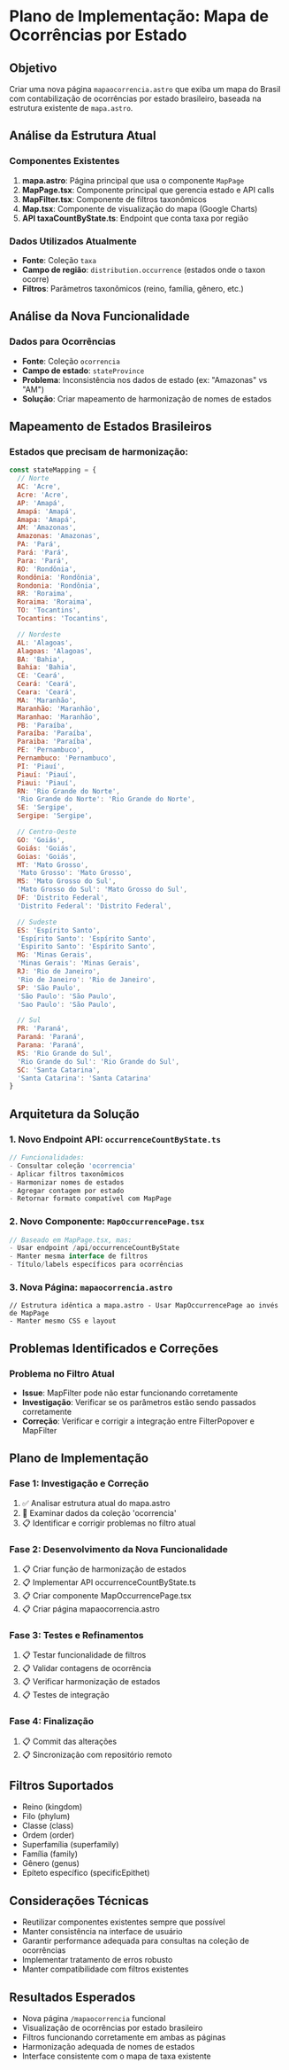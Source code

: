 # Plano de Implementação: Mapa de Ocorrências por Estado

## Objetivo

Criar uma nova página `mapaocorrencia.astro` que exiba um mapa do Brasil com contabilização de ocorrências por estado brasileiro, baseada na estrutura existente de `mapa.astro`.

## Análise da Estrutura Atual

### Componentes Existentes

1. **mapa.astro**: Página principal que usa o componente `MapPage`
2. **MapPage.tsx**: Componente principal que gerencia estado e API calls
3. **MapFilter.tsx**: Componente de filtros taxonômicos
4. **Map.tsx**: Componente de visualização do mapa (Google Charts)
5. **API taxaCountByState.ts**: Endpoint que conta taxa por região

### Dados Utilizados Atualmente

- **Fonte**: Coleção `taxa`
- **Campo de região**: `distribution.occurrence` (estados onde o taxon ocorre)
- **Filtros**: Parâmetros taxonômicos (reino, família, gênero, etc.)

## Análise da Nova Funcionalidade

### Dados para Ocorrências

- **Fonte**: Coleção `ocorrencia`
- **Campo de estado**: `stateProvince`
- **Problema**: Inconsistência nos dados de estado (ex: "Amazonas" vs "AM")
- **Solução**: Criar mapeamento de harmonização de nomes de estados

## Mapeamento de Estados Brasileiros

### Estados que precisam de harmonização:

```javascript
const stateMapping = {
  // Norte
  AC: 'Acre',
  Acre: 'Acre',
  AP: 'Amapá',
  Amapá: 'Amapá',
  Amapa: 'Amapá',
  AM: 'Amazonas',
  Amazonas: 'Amazonas',
  PA: 'Pará',
  Pará: 'Pará',
  Para: 'Pará',
  RO: 'Rondônia',
  Rondônia: 'Rondônia',
  Rondonia: 'Rondônia',
  RR: 'Roraima',
  Roraima: 'Roraima',
  TO: 'Tocantins',
  Tocantins: 'Tocantins',

  // Nordeste
  AL: 'Alagoas',
  Alagoas: 'Alagoas',
  BA: 'Bahia',
  Bahia: 'Bahia',
  CE: 'Ceará',
  Ceará: 'Ceará',
  Ceara: 'Ceará',
  MA: 'Maranhão',
  Maranhão: 'Maranhão',
  Maranhao: 'Maranhão',
  PB: 'Paraíba',
  Paraíba: 'Paraíba',
  Paraiba: 'Paraíba',
  PE: 'Pernambuco',
  Pernambuco: 'Pernambuco',
  PI: 'Piauí',
  Piauí: 'Piauí',
  Piaui: 'Piauí',
  RN: 'Rio Grande do Norte',
  'Rio Grande do Norte': 'Rio Grande do Norte',
  SE: 'Sergipe',
  Sergipe: 'Sergipe',

  // Centro-Oeste
  GO: 'Goiás',
  Goiás: 'Goiás',
  Goias: 'Goiás',
  MT: 'Mato Grosso',
  'Mato Grosso': 'Mato Grosso',
  MS: 'Mato Grosso do Sul',
  'Mato Grosso do Sul': 'Mato Grosso do Sul',
  DF: 'Distrito Federal',
  'Distrito Federal': 'Distrito Federal',

  // Sudeste
  ES: 'Espírito Santo',
  'Espírito Santo': 'Espírito Santo',
  'Espirito Santo': 'Espírito Santo',
  MG: 'Minas Gerais',
  'Minas Gerais': 'Minas Gerais',
  RJ: 'Rio de Janeiro',
  'Rio de Janeiro': 'Rio de Janeiro',
  SP: 'São Paulo',
  'São Paulo': 'São Paulo',
  'Sao Paulo': 'São Paulo',

  // Sul
  PR: 'Paraná',
  Paraná: 'Paraná',
  Parana: 'Paraná',
  RS: 'Rio Grande do Sul',
  'Rio Grande do Sul': 'Rio Grande do Sul',
  SC: 'Santa Catarina',
  'Santa Catarina': 'Santa Catarina'
}
```

## Arquitetura da Solução

### 1. Novo Endpoint API: `occurrenceCountByState.ts`

```typescript
// Funcionalidades:
- Consultar coleção 'ocorrencia'
- Aplicar filtros taxonômicos
- Harmonizar nomes de estados
- Agregar contagem por estado
- Retornar formato compatível com MapPage
```

### 2. Novo Componente: `MapOccurrencePage.tsx`

```typescript
// Baseado em MapPage.tsx, mas:
- Usar endpoint /api/occurrenceCountByState
- Manter mesma interface de filtros
- Título/labels específicos para ocorrências
```

### 3. Nova Página: `mapaocorrencia.astro`

```astro
// Estrutura idêntica a mapa.astro - Usar MapOccurrencePage ao invés de MapPage
- Manter mesmo CSS e layout
```

## Problemas Identificados e Correções

### Problema no Filtro Atual

- **Issue**: MapFilter pode não estar funcionando corretamente
- **Investigação**: Verificar se os parâmetros estão sendo passados corretamente
- **Correção**: Verificar e corrigir a integração entre FilterPopover e MapFilter

## Plano de Implementação

### Fase 1: Investigação e Correção

1. ✅ Analisar estrutura atual do mapa.astro
2. 🔄 Examinar dados da coleção 'ocorrencia'
3. 📋 Identificar e corrigir problemas no filtro atual

### Fase 2: Desenvolvimento da Nova Funcionalidade

1. 📋 Criar função de harmonização de estados
2. 📋 Implementar API occurrenceCountByState.ts
3. 📋 Criar componente MapOccurrencePage.tsx
4. 📋 Criar página mapaocorrencia.astro

### Fase 3: Testes e Refinamentos

1. 📋 Testar funcionalidade de filtros
2. 📋 Validar contagens de ocorrência
3. 📋 Verificar harmonização de estados
4. 📋 Testes de integração

### Fase 4: Finalização

1. 📋 Commit das alterações
2. 📋 Sincronização com repositório remoto

## Filtros Suportados

- Reino (kingdom)
- Filo (phylum)
- Classe (class)
- Ordem (order)
- Superfamília (superfamily)
- Família (family)
- Gênero (genus)
- Epíteto específico (specificEpithet)

## Considerações Técnicas

- Reutilizar componentes existentes sempre que possível
- Manter consistência na interface de usuário
- Garantir performance adequada para consultas na coleção de ocorrências
- Implementar tratamento de erros robusto
- Manter compatibilidade com filtros existentes

## Resultados Esperados

- Nova página `/mapaocorrencia` funcional
- Visualização de ocorrências por estado brasileiro
- Filtros funcionando corretamente em ambas as páginas
- Harmonização adequada de nomes de estados
- Interface consistente com o mapa de taxa existente
